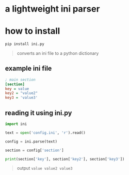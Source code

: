 # a lightweight ini parser

# how to install 
```sh
pip install ini.py
```

> converts an ini file to a python dictionary

## example ini file
```ini
; main section
[section]
key = value
key2 = "value2"
key3 = 'value3'
```

## reading it using ini.py
```py
import ini

text = open('config.ini', 'r').read()

config = ini.parse(text)

section = config['section']

print(section['key'], section['key2'], section['key3'])
```

> output 
`value value2 value3`
